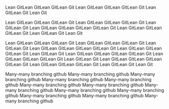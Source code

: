 Lean GitLean GitLean GitLean Git
Lean GitLean GitLean GitLean Git
Lean GitLean Git
Lean Git

Lean GitLean GitLean GitLean Git
Lean GitLean GitLean GitLean Git
Lean GitLean Git
Lean GitLean GitLean GitLean GitLean Git
Lean GitLean GitLean GitLean Git
Lean GitLean Git
Lean Git

Lean GitLean GitLean GitLean Git
Lean GitLean GitLean GitLean Git
Lean GitLean Git
Lean GitLean GitLean GitLean GitLean Git
Lean GitLean GitLean GitLean Git
Lean GitLean Git
Lean GitLean GitLean GitLean GitLean Git
Lean GitLean GitLean GitLean Git
Lean GitLean Git
Lean GitLean GitLean GitLean GitLean Git
Lean GitLean GitLean GitLean Git
Lean GitLean Git
Lean Git

Many-many branching github
Many-many branching github
Many-many branching github
Many-many branching github
Many-many branching github
Many-many branching github
Many-many branching github
Many-many branching github
Many-many branching github
Many-many branching github
Many-many branching github
Many-many branching github
Many-many branching github
